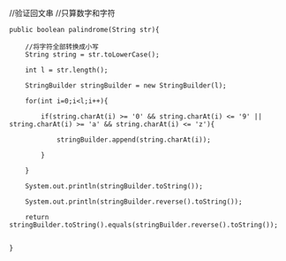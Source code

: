 //验证回文串 //只算数字和字符


    public boolean palindrome(String str){
    
        //将字符全部转换成小写
        String string = str.toLowerCase();
        
        int l = str.length();
        
        StringBuilder stringBuilder = new StringBuilder(l);
        
        for(int i=0;i<l;i++){
        
            if(string.charAt(i) >= '0' && string.charAt(i) <= '9' || string.charAt(i) >= 'a' && string.charAt(i) <= 'z'){
            
                stringBuilder.append(string.charAt(i));
                
            }
            
        }

        System.out.println(stringBuilder.toString());
        
        System.out.println(stringBuilder.reverse().toString());
        
        return stringBuilder.toString().equals(stringBuilder.reverse().toString());
        

    }
